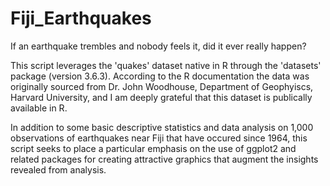# Fiji_Earthquakes

If an earthquake trembles and nobody feels it, did it ever really happen?

This script leverages the 'quakes' dataset native in R through the 'datasets' package (version 3.6.3). According to the R documentation the data was originally sourced from Dr. John Woodhouse, Department of Geophyiscs, Harvard University, and I am deeply grateful that this dataset is publically available in R. 

In addition to some basic descriptive statistics and data analysis on 1,000 observations of earthquakes near Fiji that have occured since 1964, this script seeks to place a particular emphasis on the use of ggplot2 and related packages for creating attractive graphics that augment the insights revealed from analysis.
